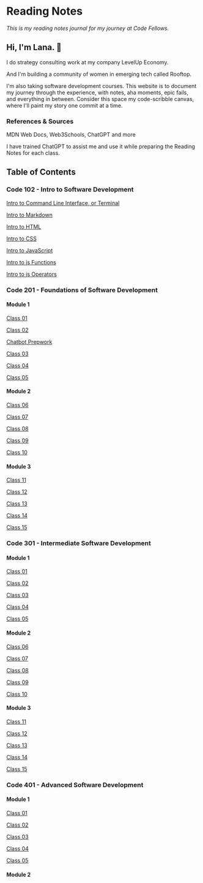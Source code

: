 # Reading Notes
*This is my reading notes journal for my journey at Code Fellows.*


## Hi, I'm Lana. 🤝

I do strategy consulting work at my company LevelUp Economy.

And I'm building a community of women in emerging tech called Rooftop.

I'm also taking software development courses. This website is to document my journey through the experience, with notes, aha moments, epic fails, and everything in between. Consider this space my code-scribble canvas, where I'll paint my story one commit at a time.

### References & Sources
MDN Web Docs, Web3Schools, ChatGPT and more

I have trained ChatGPT to assist me and use it while preparing the Reading Notes for each class.

## Table of Contents

### Code 102 - Intro to Software Development

[Intro to Command Line Interface, or Terminal](102/intro-cli.md)

[Intro to Markdown](102/intro-to-markdown.md)

[Intro to HTML](https://www.google.com)

[Intro to CSS](102/intro-to-css.md)

[Intro to JavaScript](102/intro-to-javascript.md)

[Intro to js Functions](102/js-functions.md)

[Intro to js Operators](102/js-operators.md)


### Code 201 - Foundations of Software Development

#### Module 1

[Class 01](201/201-01.md)

[Class 02](201/201-02.md)

[Chatbot Prepwork](201/intro-to-chatbot.md)

[Class 03](201/201-03.md)

[Class 04](201/201-04.md)

[Class 05](201/201-05.md)


#### Module 2

[Class 06](201/201-06.md)

[Class 07](201/201-07.md)

[Class 08](201/201-08.md)

[Class 09](201/201-09.md)

[Class 10](201/201-10.md)


#### Module 3

[Class 11](201/201-11.md)

[Class 12](201/201-12.md)

[Class 13](201/201-13.md)

[Class 14](201/201-14.md)

[Class 15](201/201-15.md)



### Code 301 - Intermediate Software Development

#### Module 1

[Class 01](301/301-01.md)

[Class 02](301/301-02.md)

[Class 03](301/301-03.md)

[Class 04](301/301-04.md)

[Class 05](301/301-05.md)

#### Module 2

[Class 06](301/301-06.md)

[Class 07](301/301-07.md)

[Class 08](301/301-08.md)

[Class 09](301/301-09.md)

[Class 10](301/301-10.md)

#### Module 3

[Class 11](301/301-11.md)

[Class 12](301/301-12.md)

[Class 13](301/301-13.md)

[Class 14](301/301-14.md)

[Class 15](301/301-15.md)


### Code 401 - Advanced Software Development

#### Module 1

[Class 01](401/401-01.md)

[Class 02](401/401-02.md)

[Class 03](401/401-03.md)

[Class 04](401/401-04.md)

[Class 05](401/401-05.md)

#### Module 2
